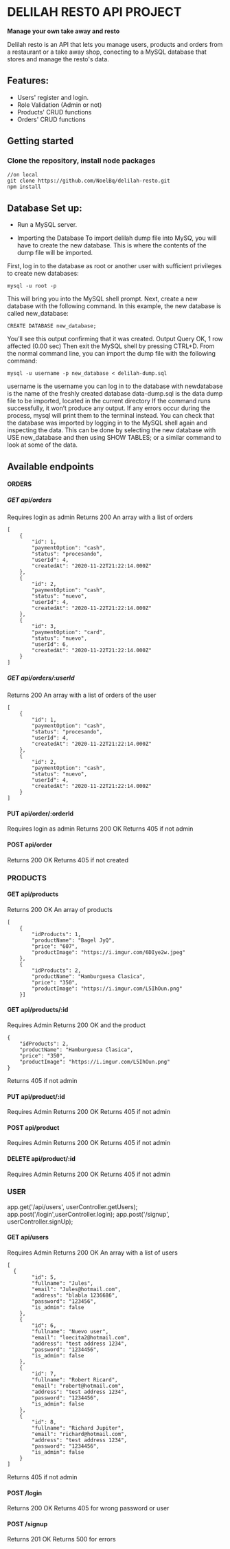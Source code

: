 # **DELILAH REST0 API PROJECT**

**Manage your own take away and resto**

Delilah resto is an API that lets you manage users, products and orders from a restaurant or a take away shop, conecting to a MySQL database that stores and manage the resto's data.

## Features:

- Users' register and login.
- Role Validation (Admin or not)
- Products' CRUD functions
- Orders' CRUD functions

## Getting started
###  Clone the repository, install node packages 

```
//on local
git clone https://github.com/NoelBq/delilah-resto.git
npm install
```
## Database Set up:

- Run a MySQL server.

- Importing the Database
To import delilah dump file into MySQ, you will have to create the new database. This is where the contents of the dump file will be imported.

First, log in to the database as root or another user with sufficient privileges to create new databases:

```
mysql -u root -p

```
 
This will bring you into the MySQL shell prompt. Next, create a new database with the following command. In this example, the new database is called new_database:

```
CREATE DATABASE new_database;

``` 

You’ll see this output confirming that it was created.
Output
Query OK, 1 row affected (0.00 sec)
Then exit the MySQL shell by pressing CTRL+D. From the normal command line, you can import the dump file with the following command:

```
mysql -u username -p new_database < delilah-dump.sql
```
 
username is the username you can log in to the database with
newdatabase is the name of the freshly created database
data-dump.sql is the data dump file to be imported, located in the current directory
If the command runs successfully, it won’t produce any output. If any errors occur during the process, mysql will print them to the terminal instead. You can check that the database was imported by logging in to the MySQL shell again and inspecting the data. This can be done by selecting the new database with USE new_database and then using SHOW TABLES; or a similar command to look at some of the data.

## Available endpoints

#### ORDERS

##### GET api/orders
Requires login as admin
Returns 200 
An array with a list of orders 

```
[
    {
        "id": 1,
        "paymentOption": "cash",
        "status": "procesando",
        "userId": 4,
        "createdAt": "2020-11-22T21:22:14.000Z"
    },
    {
        "id": 2,
        "paymentOption": "cash",
        "status": "nuevo",
        "userId": 4,
        "createdAt": "2020-11-22T21:22:14.000Z"
    },
    {
        "id": 3,
        "paymentOption": "card",
        "status": "nuevo",
        "userId": 6,
        "createdAt": "2020-11-22T21:22:14.000Z"
    }
]
```

##### GET api/orders/:userId

Returns 200 
An array with a list of orders of the user

```
[
    {
        "id": 1,
        "paymentOption": "cash",
        "status": "procesando",
        "userId": 4,
        "createdAt": "2020-11-22T21:22:14.000Z"
    },
    {
        "id": 2,
        "paymentOption": "cash",
        "status": "nuevo",
        "userId": 4,
        "createdAt": "2020-11-22T21:22:14.000Z"
    }
]
```

#### PUT api/order/:orderId

Requires login as admin
Returns 200  OK
Returns 405 if not admin 

#### POST api/order

Returns 200 OK
Returns 405 if not created

### PRODUCTS

#### GET api/products

Returns 200 OK
An array of products 

```
[
    {
        "idProducts": 1,
        "productName": "Bagel JyQ",
        "price": "607",
        "productImage": "https://i.imgur.com/6DIye2w.jpeg"
    },
    {
        "idProducts": 2,
        "productName": "Hamburguesa Clasica",
        "price": "350",
        "productImage": "https://i.imgur.com/L5IhOun.png"
    }]

```

#### GET api/products/:id
Requires Admin
Returns 200  OK and the product 
```
{
    "idProducts": 2,
    "productName": "Hamburguesa Clasica",
    "price": "350",
    "productImage": "https://i.imgur.com/L5IhOun.png"
}

```
Returns 405 if not admin 

#### PUT api/product/:id

Requires Admin
Returns 200  OK 
Returns 405 if not admin 

#### POST api/product

Requires Admin
Returns 200  OK 
Returns 405 if not admin 


#### DELETE api/product/:id

Requires Admin
Returns 200  OK 
Returns 405 if not admin 

### USER

app.get('/api/users', userController.getUsers);
app.post('/login',userController.login);
app.post('/signup', userController.signUp);

#### GET api/users

Requires Admin
Returns 200  OK 
An array with a list of users

```
[
  {
        "id": 5,
        "fullname": "Jules",
        "email": "Jules@hotmail.com",
        "address": "blabla 1236686",
        "password": "123456",
        "is_admin": false
    },
    {
        "id": 6,
        "fullname": "Nuevo user",
        "email": "loecita2@hotmail.com",
        "address": "test address 1234",
        "password": "1234456",
        "is_admin": false
    },
    {
        "id": 7,
        "fullname": "Robert Ricard",
        "email": "robert@hotmail.com",
        "address": "test address 1234",
        "password": "1234456",
        "is_admin": false
    },
    {
        "id": 8,
        "fullname": "Richard Jupiter",
        "email": "richard@hotmail.com",
        "address": "test address 1234",
        "password": "1234456",
        "is_admin": false
    }
]

```
Returns 405 if not admin 

#### POST /login

Returns 200 OK
Returns 405 for wrong  password or user 

#### POST /signup

Returns 201 OK
Returns 500 for errors

